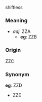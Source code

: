 shiftless
### Meaning
+ _adj_: ZZA
    + __eg__: ZZB

### Origin

ZZC

### Synonym

__eg__: ZZD

+ ZZE


